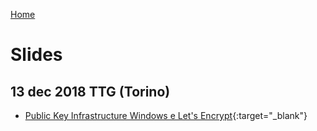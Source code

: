 [Home](/)
# Slides

## 13 dec 2018 TTG (Torino)
* [Public Key Infrastructure Windows e Let's Encrypt](slides/2018-12-TTG){:target="_blank"}

